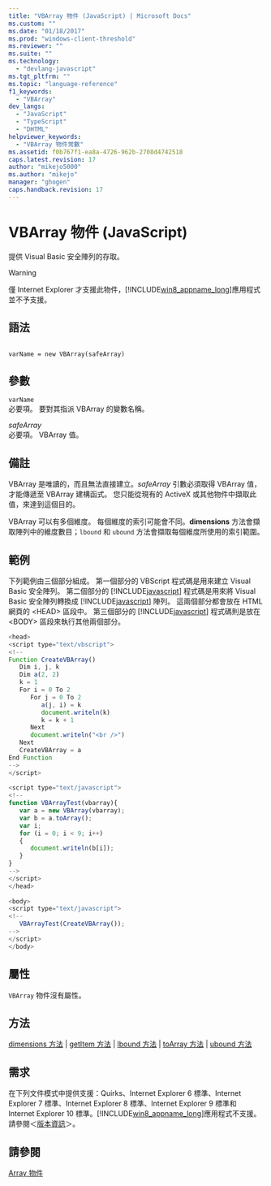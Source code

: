 ```yaml
---
title: "VBArray 物件 (JavaScript) | Microsoft Docs"
ms.custom: ""
ms.date: "01/18/2017"
ms.prod: "windows-client-threshold"
ms.reviewer: ""
ms.suite: ""
ms.technology: 
  - "devlang-javascript"
ms.tgt_pltfrm: ""
ms.topic: "language-reference"
f1_keywords: 
  - "VBArray"
dev_langs: 
  - "JavaScript"
  - "TypeScript"
  - "DHTML"
helpviewer_keywords: 
  - "VBArray 物件常數"
ms.assetid: f0b767f1-ea8a-4726-962b-2708d4742518
caps.latest.revision: 17
author: "mikejo5000"
ms.author: "mikejo"
manager: "ghogen"
caps.handback.revision: 17
---
```

# VBArray 物件 (JavaScript)
提供 Visual Basic 安全陣列的存取。  
  
> [!WARNING]
>  僅 Internet Explorer 才支援此物件，[!INCLUDE[win8_appname_long](../../javascript/includes/win8-appname-long-md.md)]應用程式並不予支援。  
  
## 語法  
  
```  
  
varName = new VBArray(safeArray)  
```  
  
## 參數  
 `varName`  
 必要項。 要對其指派 VBArray 的變數名稱。  
  
 *safeArray*  
 必要項。 VBArray 值。  
  
## 備註  
 VBArray 是唯讀的，而且無法直接建立。*safeArray* 引數必須取得 VBArray 值，才能傳遞至 VBArray 建構函式。 您只能從現有的 ActiveX 或其他物件中擷取此值，來達到這個目的。  
  
 VBArray 可以有多個維度。 每個維度的索引可能會不同。**dimensions** 方法會擷取陣列中的維度數目；`lbound` 和 `ubound` 方法會擷取每個維度所使用的索引範圍。  
  
## 範例  
 下列範例由三個部分組成。 第一個部分的 VBScript 程式碼是用來建立 Visual Basic 安全陣列。 第二個部分的 [!INCLUDE[javascript](../../javascript/includes/javascript-md.md)] 程式碼是用來將 Visual Basic 安全陣列轉換成 [!INCLUDE[javascript](../../javascript/includes/javascript-md.md)] 陣列。 這兩個部分都會放在 HTML 網頁的 \<HEAD\> 區段中。 第三個部分的 [!INCLUDE[javascript](../../javascript/includes/javascript-md.md)] 程式碼則是放在 \<BODY\> 區段來執行其他兩個部分。  
  
```javascript  
<head>  
<script type="text/vbscript">  
<!--  
Function CreateVBArray()  
   Dim i, j, k  
   Dim a(2, 2)  
   k = 1  
   For i = 0 To 2  
      For j = 0 To 2  
         a(j, i) = k  
         document.writeln(k)  
         k = k + 1  
      Next  
      document.writeln("<br />")  
   Next  
   CreateVBArray = a  
End Function  
-->  
</script>  
  
<script type="text/javascript">  
<!--  
function VBArrayTest(vbarray){  
   var a = new VBArray(vbarray);  
   var b = a.toArray();  
   var i;  
   for (i = 0; i < 9; i++)   
   {  
      document.writeln(b[i]);  
   }  
}  
-->  
</script>  
</head>  
  
<body>  
<script type="text/javascript">  
<!--  
   VBArrayTest(CreateVBArray());  
-->  
</script>  
</body>  
```  
  
## 屬性  
 `VBArray` 物件沒有屬性。  
  
## 方法  
 [dimensions 方法](../../javascript/reference/dimensions-method-vbarray-javascript.md) &#124; [getItem 方法](../../javascript/reference/getitem-method-vbarray-javascript.md) &#124; [lbound 方法](../../javascript/reference/lbound-method-vbarray-javascript.md) &#124; [toArray 方法](../../javascript/reference/toarray-method-vbarray-javascript.md) &#124; [ubound 方法](../../javascript/reference/ubound-method-vbarray-javascript.md)  
  
## 需求  
 在下列文件模式中提供支援：Quirks、Internet Explorer 6 標準、Internet Explorer 7 標準、Internet Explorer 8 標準、Internet Explorer 9 標準和 Internet Explorer 10 標準。[!INCLUDE[win8_appname_long](../../javascript/includes/win8-appname-long-md.md)]應用程式不支援。 請參閱＜[版本資訊](../../javascript/reference/javascript-version-information.md)＞。  
  
## 請參閱  
 [Array 物件](../../javascript/reference/array-object-javascript.md)